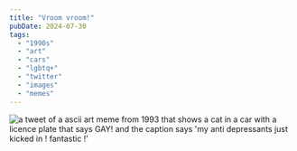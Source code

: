 ```yaml
---
title: "Vroom vroom!"
pubDate: 2024-07-30
tags: 
  - "1990s"
  - "art"
  - "cars"
  - "lgbtq+"
  - "twitter"
  - "images"
  - "memes"
---
```


![a tweet of a ascii art meme from 1993 that shows a cat in a car with a licence plate that says GAY! and the caption says 'my anti depressants just kicked in ! fantastic !'](/images/1Q91Q.jpg)
